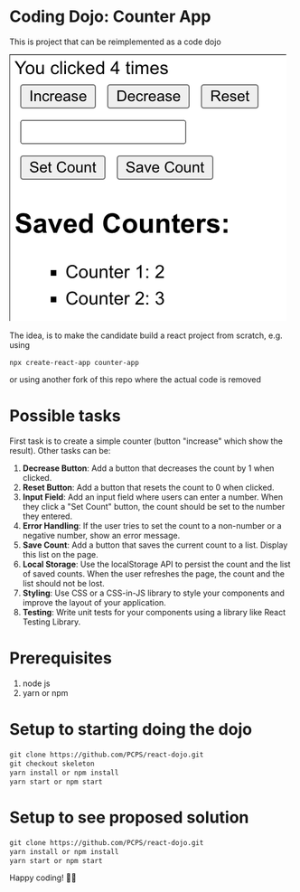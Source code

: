 # Coding Dojo: Counter App
This is project that can be reimplemented as a code dojo

![possible_result.png](possible_result.png)

The idea, is to make the candidate build a react project from scratch, e.g. using
```
npx create-react-app counter-app 
```
or using another fork of this repo where the actual code is removed

# Possible tasks
First task is to create a simple counter (button "increase" which show the result).
Other tasks can be:

1. **Decrease Button**: Add a button that decreases the count by 1 when clicked.
2. **Reset Button**: Add a button that resets the count to 0 when clicked.
3. **Input Field**: Add an input field where users can enter a number. When they click a "Set Count" button, the count should be set to the number they entered.
4. **Error Handling**: If the user tries to set the count to a non-number or a negative number, show an error message.
5. **Save Count**: Add a button that saves the current count to a list. Display this list on the page.
6. **Local Storage**: Use the localStorage API to persist the count and the list of saved counts. When the user refreshes the page, the count and the list should not be lost.
7. **Styling**: Use CSS or a CSS-in-JS library to style your components and improve the layout of your application.
8. **Testing**: Write unit tests for your components using a library like React Testing Library.

# Prerequisites
1. node js
2. yarn or npm

# Setup to starting doing the dojo
```
git clone https://github.com/PCPS/react-dojo.git
git checkout skeleton
yarn install or npm install
yarn start or npm start
```

# Setup to see proposed solution
```
git clone https://github.com/PCPS/react-dojo.git
yarn install or npm install
yarn start or npm start
```

Happy coding! 👨‍💻
